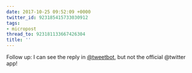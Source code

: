 ```yaml
---
date: 2017-10-25 09:52:09 +0000
twitter_id: 923185415733030912
tags:
- micropost
thread_to: 923181133667426304
title: ''
---
```


Follow up: I can see the reply in [@tweetbot](https://twitter.com/tweetbot), but not the official @twitter app!

